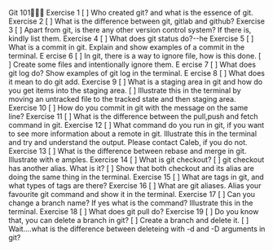 Git 101🧑🏻‍🚀
Exercise 1
[ ] Who created git? and what is the essence of git.
Exercise 2
[ ] What is the difference between git, gitlab and github?
Exercise 3
[ ] Apart from git, is there any other version control system? If there is, kindly list them.
Exercise 4
[ ] What does git status do?--he
Exercise 5
[ ] What is a commit in git. Explain and show examples of a commit in the terminal.
E ercise 6
[ ] In git, there is a way to ignore file, how is this done.
[ ] Create some files and intentionally ignore them.
E ercise 7
[ ] What does git log do? Show examples of git log in the terminal.
E ercise 8
[ ] What does it mean to do git add.
Exercise 9
[ ] What is a staging area in git and how do you get items into the staging area.
[ ] Illustrate this in the terminal by moving an untracked file to the tracked state and then staging area.
Exercise 10
[ ] How do you commit in git with the message on the same line?
Exercise 11
[ ] What is the difference between the pull,push and fetch command in git.
Exercise 12
[ ] What command do you run in git, if you want to see more information about a remote in git. Illustrate this in the terminal and try and understand the output. Please contact Caleb, if you do not.
Exercise 13
[ ] What is the difference between rebase and merge in git. Illustrate with e amples.
Exercise 14
[ ] What is git checkout?
[ ] git checkout has another alias. What is it?
[ ] Show that both checkout and its alias are doing the same thing in the terminal.
Exercise 15
[ ] What are tags in git, and what types of tags are there?
Exercise 16
[ ] What are git aliases. Alias your favourite git command and show it in the terminal.
Exercise 17
[ ] Can you change a branch name? If yes what is the command? Illustrate this in the terminal.
Exercise 18
[ ] What does git pull do?
Exercise 19
[ ] Do you know that, you can delete a branch in git?
[ ] Create a branch and delete it.
[ ] Wait....what is the difference between deleteing with -d and -D arguments in git?
